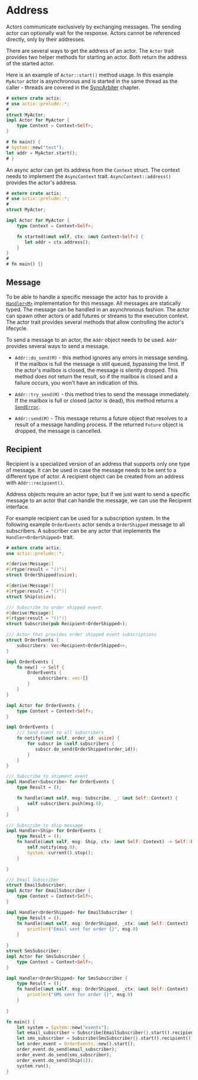 # Address

Actors communicate exclusively by exchanging messages. The sending actor can optionally
wait for the response. Actors cannot be referenced directly, only by their addresses.

There are several ways to get the address of an actor. The `Actor` trait provides
two helper methods for starting an actor. Both return the address of the started actor.

Here is an example of `Actor::start()` method usage. In this example `MyActor` actor
is asynchronous and is started in the same thread as the caller - threads are covered in
the [SyncArbiter] chapter.

```rust
# extern crate actix;
# use actix::prelude::*;
#
struct MyActor;
impl Actor for MyActor {
    type Context = Context<Self>;
}

# fn main() {
# System::new("test");
let addr = MyActor.start();
# }
```

An async actor can get its address from the `Context` struct. The context needs to
implement the `AsyncContext` trait. `AsyncContext::address()` provides the actor's address.

```rust
# extern crate actix;
# use actix::prelude::*;
#
struct MyActor;

impl Actor for MyActor {
    type Context = Context<Self>;

    fn started(&mut self, ctx: &mut Context<Self>) {
       let addr = ctx.address();
    }
}
#
# fn main() {}
```

[SyncArbiter]: ./sec-6-sync-arbiter.md

## Message

To be able to handle a specific message the actor has to provide a
[`Handler<M>`] implementation for this message.
All messages are statically typed. The message can be handled in an asynchronous
fashion. The actor can spawn other actors or add futures or
streams to the execution context. The actor trait provides several methods that allow
controlling the actor's lifecycle.

To send a message to an actor, the `Addr` object needs to be used. `Addr` provides several
ways to send a message.

  * `Addr::do_send(M)` - this method ignores any errors in message sending. If the mailbox
  is full the message is still queued, bypassing the limit. If the actor's mailbox is closed,
  the message is silently dropped. This method does not return the result, so if the
  mailbox is closed and a failure occurs, you won't have an indication of this.

  * `Addr::try_send(M)` - this method tries to send the message immediately. If
  the mailbox is full or closed (actor is dead), this method returns a
  [`SendError`].

  * `Addr::send(M)` - This message returns a future object that resolves to a result
  of a message handling process. If the returned `Future` object is dropped, the
  message is cancelled.

[`Handler<M>`]: https://actix.rs/actix/actix/trait.Handler.html
[`SendError`]: https://actix.rs/actix/actix/prelude/enum.SendError.html

## Recipient

Recipient is a specialized version of an address that supports only one type of message.
It can be used in case the message needs to be sent to a different type of actor.
A recipient object can be created from an address with `Addr::recipient()`.

Address objects require an actor type, but if we just want to send a specific message 
to an actor that can handle the message, we can use the Recipient interface.

For example recipient can be used for a subscription system. In the following example
`OrderEvents` actor sends a `OrderShipped` message to all subscribers. A subscriber can
be any actor that implements the `Handler<OrderShipped>` trait.

```rust
# extern crate actix;
use actix::prelude::*;

#[derive(Message)]
#[rtype(result = "()")]
struct OrderShipped(usize);

#[derive(Message)]
#[rtype(result = "()")]
struct Ship(usize);

/// Subscribe to order shipped event.
#[derive(Message)]
#[rtype(result = "()")]
struct Subscribe(pub Recipient<OrderShipped>);

/// Actor that provides order shipped event subscriptions
struct OrderEvents {
    subscribers: Vec<Recipient<OrderShipped>>,
}

impl OrderEvents {
    fn new() -> Self {
        OrderEvents {
            subscribers: vec![]
        }
    }
}

impl Actor for OrderEvents {
    type Context = Context<Self>;
}

impl OrderEvents {
    /// Send event to all subscribers
    fn notify(&mut self, order_id: usize) {
        for subscr in &self.subscribers {
           subscr.do_send(OrderShipped(order_id));
        }
    }
}

/// Subscribe to shipment event
impl Handler<Subscribe> for OrderEvents {
    type Result = ();

    fn handle(&mut self, msg: Subscribe, _: &mut Self::Context) {
        self.subscribers.push(msg.0);
    }
}

/// Subscribe to ship message
impl Handler<Ship> for OrderEvents {
    type Result = ();
    fn handle(&mut self, msg: Ship, ctx: &mut Self::Context) -> Self::Result {
        self.notify(msg.0);
        System::current().stop();
    }

} 

/// Email Subscriber 
struct EmailSubscriber;
impl Actor for EmailSubscriber {
    type Context = Context<Self>;
}

impl Handler<OrderShipped> for EmailSubscriber {
    type Result = ();
    fn handle(&mut self, msg: OrderShipped, _ctx: &mut Self::Context) -> Self::Result {
        println!("Email sent for order {}", msg.0)
    }
    
}
struct SmsSubscriber;
impl Actor for SmsSubscriber {
    type Context = Context<Self>;
}

impl Handler<OrderShipped> for SmsSubscriber {
    type Result = ();
    fn handle(&mut self, msg: OrderShipped, _ctx: &mut Self::Context) -> Self::Result {
        println!("SMS sent for order {}", msg.0)
    }
    
}

fn main() {
    let system = System::new("events");
    let email_subscriber = Subscribe(EmailSubscriber{}.start().recipient());
    let sms_subscriber = Subscribe(SmsSubscriber{}.start().recipient());
    let order_event = OrderEvents::new().start();
    order_event.do_send(email_subscriber);
    order_event.do_send(sms_subscriber);
    order_event.do_send(Ship(1));
    system.run();
}
```

